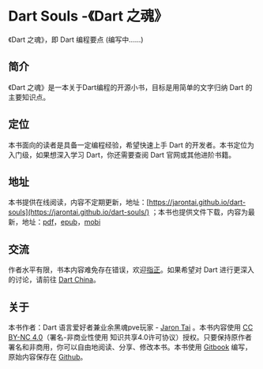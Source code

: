 # Dart Souls -《Dart 之魂》

《Dart 之魂》，即 Dart 编程要点 \(编写中......\)

## 简介

《Dart 之魂》是一本关于Dart编程的开源小书，目标是用简单的文字归纳 Dart 的主要知识点。

## 定位

本书面向的读者是具备一定编程经验，希望快速上手 Dart 的开发者。本书定位为入门级，如果想深入学习 Dart，你还需要查阅 Dart 官网或其他进阶书籍。

## 地址

本书提供在线阅读，内容不定期更新，地址：[https://jarontai.github.io/dart-souls](https://jarontai.github.io/dart-souls/) ；本书也提供文件下载，内容为最新，地址：[pdf](https://www.gitbook.com/download/pdf/book/jarontai/dart-souls)，[epub](https://www.gitbook.com/download/epub/book/jarontai/dart-souls)，[mobi](https://www.gitbook.com/download/mobi/book/jarontai/dart-souls)

## 交流

作者水平有限，书本内容难免存在错误，欢迎[指正](https://github.com/jarontai/the-little-dart-book/issues/new)。如果希望对 Dart 进行更深入的讨论，请前往 [Dart China](http://www.dart-china.org/)。

## 关于

本书作者：Dart 语言爱好者兼业余黑魂pve玩家 - [Jaron Tai](https://github.com/jarontai) 。本书内容使用 [CC BY-NC 4.0](http://creativecommons.org/licenses/by-nc/4.0/)（署名-非商业性使用 知识共享4.0许可协议）授权。只要保持原作者署名和非商用，你可以自由地阅读、分享、修改本书。本书使用 [Gitbook](https://www.gitbook.com/) 编写，原始内容保存在 [Github](https://github.com/jarontai/dart-souls)。

